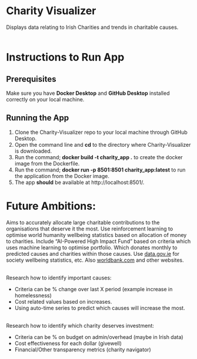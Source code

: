 # Charity Visualizer 

Displays data relating to Irish Charities and trends in charitable causes.
<br/><br/> 

# Instructions to Run App
## Prerequisites
Make sure you have **Docker Desktop** and **GitHub Desktop** installed correctly on your local machine.

## Running the App
1.  Clone the Charity-Visualizer repo to your local machine through GitHub Desktop.
2.  Open the command line and **cd** to the directory where Charity-Visualizer is downloaded.
3.  Run the command; **docker build -t charity_app .** to create the docker image from the Dockerfile.
4.  Run the command; **docker run -p 8501:8501 charity_app:latest** to run the application from the Docker image.
5.  The app **should** be available at http://localhost:8501/.

# Future Ambitions:
Aims to accurately allocate large charitable contributions to the organisations that deserve it the most. Use reinforcement learning to optimise world humanity wellbeing statistics based on allocation of money to charities. Include “AI-Powered High Impact Fund” based on criteria which uses machine learning to optimise portfolio. Which donates monthly to predicted causes and charities within those causes. Use [data.gov.ie](http://data.gov.ie/) for society wellbeing statistics, etc. Also [worldbank.com](http://worldbank.com/) and other websites.
<br/><br/> 

Research how to identify important causes:
- Criteria can be % change over last X period (example increase in homelessness)
- Cost related values based on increases.
- Using auto-time series to predict which causes will increase the most.
<br/><br/> 

Research how to identify which charity deserves investment: 
- Criteria can be % on budget on admin/overhead (maybe in Irish data)
- Cost effectiveness for each dollar (givewell)
- Financial/Other transparency metrics (charity navigator)
<br/><br/> 
